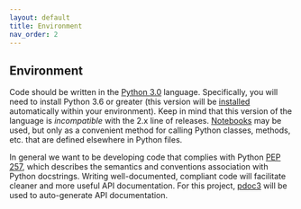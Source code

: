 ```yaml
---
layout: default
title: Environment
nav_order: 2
---
```


Environment
-----------
Code should be written in the [Python 3.0](https://www.python.org/download/releases/3.0/) language. Specifically, you will need to install Python 3.6 or greater (this version will be [installed](#installation) automatically within your environment). Keep in mind that this version of the language is _incompatible_ with the 2.x line of releases. [Notebooks](https://jupyter.org/) may be used, but only as a convenient method for calling Python classes, methods, etc. that are defined elsewhere in Python files.

In general we want to be developing code that complies with Python [PEP 257](https://www.python.org/dev/peps/pep-0257/), which describes the semantics and conventions association with Python docstrings. Writing well-documented, compliant code will facilitate cleaner and more useful API documentation. For this project, [pdoc3](https://pdoc3.github.io/pdoc/) will be used to auto-generate API documentation.